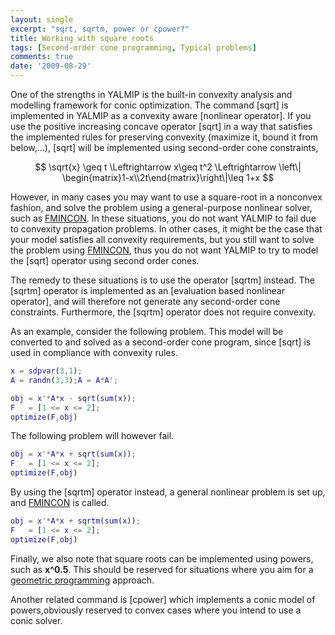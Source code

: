 ```yaml
---
layout: single
excerpt: "sqrt, sqrtm, power or cpower?"
title: Working with square roots
tags: [Second-order cone programming, Typical problems]
comments: true
date: '2009-08-29'
---
```


One of the strengths in YALMIP is the built-in convexity analysis and modelling framework for conic optimization. The command [sqrt] is implemented in YALMIP as a convexity aware [nonlinear operator]. If you use the positive increasing concave operator [sqrt] in a way that satisfies the implemented rules for preserving convexity (maximize it, bound it from below,...), [sqrt] will be implemented using second-order cone constraints, 

$$
\sqrt{x} \geq t \Leftrightarrow x\geq t^2 \Leftrightarrow  \left\| \begin{matrix}1-x\\2t\end{matrix}\right\|\leq 1+x 
$$

However, in many cases you may want to use a square-root in a nonconvex fashion, and solve the problem using a general-purpose nonlinear solver, such as [FMINCON](/solver/fmincon). In these situations, you do not want YALMIP to fail due to convexity propagation problems. In other cases, it might be the case that your model satisfies all convexity requirements, but you still want to solve the problem using [FMINCON](/solver/fmincon), thus you do not want YALMIP to try to model the [sqrt] operator using second order cones.

The remedy to these situations is to use the operator [sqrtm] instead. The [sqrtm] operator is implemented as an [evaluation based nonlinear operator], and will therefore not generate any second-order cone constraints. Furthermore, the [sqrtm] operator does not require convexity.

As an example, consider the following problem. This model will be converted to and solved as a second-order cone program, since [sqrt] is used in compliance with convexity rules.

````matlab
x = sdpvar(3,1);
A = randn(3,3);A = A*A';

obj = x'*A*x - sqrt(sum(x));
F   = [1 <= x <= 2];
optimize(F,obj)
````

The following problem will however fail.

````matlab
obj = x'*A*x + sqrt(sum(x));
F   = [1 <= x <= 2];
optimize(F,obj)
````

By using the [sqrtm] operator instead, a general nonlinear problem is set up, and [FMINCON](/solver/fmincon) is called.

````matlab
obj = x'*A*x + sqrtm(sum(x));
F   = [1 <= x <= 2];
optimize(F,obj)
````

Finally, we also note that square roots can be implemented using powers, such as **x^0.5**. This should be reserved for situations where you aim for a [geometric programming](/tutorial/geometricprogramming) approach.

Another related command is [cpower] which implements a conic model of powers,obviously reserved to convex cases where you intend to use a conic solver.

